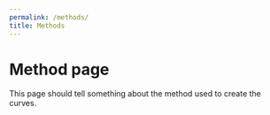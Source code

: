 ```yaml
---
permalink: /methods/
title: Methods
---
```

# Method page

<p>This page should tell something about the method used to create the curves.</p>


